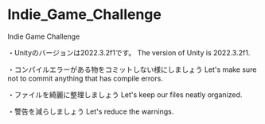 # Indie_Game_Challenge
Indie Game Challenge

・Unityのバージョンは2022.3.2f1です。
The version of Unity is 2022.3.2f1.

・コンパイルエラーがある物をコミットしない様にしましょう
Let's make sure not to commit anything that has compile errors.

・ファイルを綺麗に整理しましょう
Let's keep our files neatly organized.

・警告を減らしましょう
Let's reduce the warnings.
